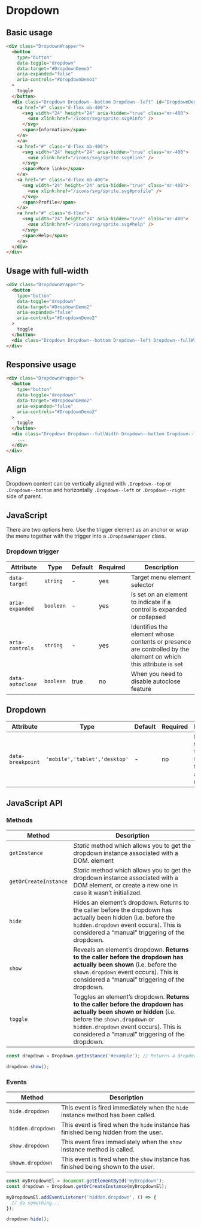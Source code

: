 # Dropdown

## Basic usage

```html
<div class="DropdownWrapper">
  <button
    type="button"
    data-toggle="dropdown"
    data-target="#DropdownDemo1"
    aria-expanded="false"
    aria-controls="#DropdownDemo1"
  >
    toggle
  </button>
  <div class="Dropdown Dropdown--bottom Dropdown--left" id="DropdownDemo1">
    <a href="#" class="d-flex mb-400">
      <svg width="24" height="24" aria-hidden="true" class="mr-400">
        <use xlink:href="/icons/svg/sprite.svg#info" />
      </svg>
      <span>Information</span>
    </a>
    </a>
    <a href="#" class="d-flex mb-400">
      <svg width="24" height="24" aria-hidden="true" class="mr-400">
        <use xlink:href="/icons/svg/sprite.svg#link" />
      </svg>
      <span>More links</span>
    </a>
    <a href="#" class="d-flex mb-400">
      <svg width="24" height="24" aria-hidden="true" class="mr-400">
        <use xlink:href="/icons/svg/sprite.svg#profile" />
      </svg>
      <span>Profile</span>
    </a>
    <a href="#" class="d-flex">
      <svg width="24" height="24" aria-hidden="true" class="mr-400">
        <use xlink:href="/icons/svg/sprite.svg#help" />
      </svg>
      <span>Help</span>
    </a>
  </div>
</div>
```

## Usage with full-width

```html
<div class="DropdownWrapper">
  <button
    type="button"
    data-toggle="dropdown"
    data-target="#DropdownDemo2"
    aria-expanded="false"
    aria-controls="#DropdownDemo2"
  >
    toggle
  </button>
  <div class="Dropdown Dropdown--bottom Dropdown--left Dropdown--fullWidth" id="DropdownDemo2">...</div>
</div>
```

## Responsive usage

```html
<div class="DropdownWrapper">
  <button
    type="button"
    data-toggle="dropdown"
    data-target="#DropdownDemo2"
    aria-expanded="false"
    aria-controls="#DropdownDemo2"
  >
    toggle
  </button>
  <div class="Dropdown Dropdown--fullWidth Dropdown--bottom Dropdown--left" id="DropdownDemo2" data-breakpoint="tablet">
    ...
  </div>
</div>
```

## Align

Dropdown content can be vertically aligned with `.Dropdown--top` or `.Dropdown--bottom` and horizontally `.Dropdown--left` or `.Dropdown--right` side of parent.

## JavaScript

There are two options here. Use the trigger element as an anchor or wrap the menu together with the trigger into a `.DropdownWrapper` class.

### Dropdown trigger

| Attribute        | Type      | Default | Required | Description                                                                                                    |
| ---------------- | --------- | ------- | -------- | -------------------------------------------------------------------------------------------------------------- |
| `data-target`    | `string`  | -       | yes      | Target menu element selector                                                                                   |
| `aria-expanded`  | `boolean` | -       | yes      | Is set on an element to indicate if a control is expanded or collapsed                                         |
| `aria-controls`  | `string`  | -       | yes      | Identifies the element whose contents or presence are controlled by the element on which this attribute is set |
| `data-autoclose` | `boolean` | true    | no       | When you need to disable autoclose feature                                                                     |

## Dropdown

| Attribute         | Type                          | Default | Required | Description                                                     |
| ----------------- | ----------------------------- | ------- | -------- | --------------------------------------------------------------- |
| `data-breakpoint` | `'mobile','tablet','desktop'` | -       | no       | Breakpoint to switch from the full-width to the auto-width mode |

## JavaScript API

### Methods

| Method                | Description                                                                                                                                                                                                                                    |
| --------------------- | ---------------------------------------------------------------------------------------------------------------------------------------------------------------------------------------------------------------------------------------------- |
| `getInstance`         | _Static_ method which allows you to get the dropdown instance associated with a DOM. element                                                                                                                                                   |
| `getOrCreateInstance` | _Static_ method which allows you to get the dropdown instance associated with a DOM element, or create a new one in case it wasn’t initialized.                                                                                                |
| `hide`                | Hides an element’s dropdown. Returns to the caller before the dropdown has actually been hidden (i.e. before the `hidden.dropdown` event occurs). This is considered a “manual” triggering of the dropdown.                                    |
| `show`                | Reveals an element’s dropdown. **Returns to the caller before the dropdown has actually been shown** (i.e. before the `shown.dropdown` event occurs). This is considered a “manual” triggering of the dropdown.                                |
| `toggle`              | Toggles an element’s dropdown. **Returns to the caller before the dropdown has actually been shown or hidden** (i.e. before the `shown.dropdown` or `hidden.dropdown` event occurs). This is considered a “manual” triggering of the dropdown. |

```js
const dropdown = Dropdown.getInstance('#example'); // Returns a dropdown instance

dropdown.show();
```

### Events

| Method            | Description                                                                           |
| ----------------- | ------------------------------------------------------------------------------------- |
| `hide.dropdown`   | This event is fired immediately when the `hide` instance method has been called.      |
| `hidden.dropdown` | This event is fired when the `hide` instance has finished being hidden from the user. |
| `show.dropdown`   | This event fires immediately when the `show` instance method is called.               |
| `shown.dropdown`  | This event is fired when the `show` instance has finished being shown to the user.    |

```js
const myDropdownEl = document.getElementById('myDropdown');
const dropdown = Dropdown.getOrCreateInstance(myDropdownEl);

myDropdownEl.addEventListener('hidden.dropdown', () => {
  // do something...
});

dropdown.hide();
```
